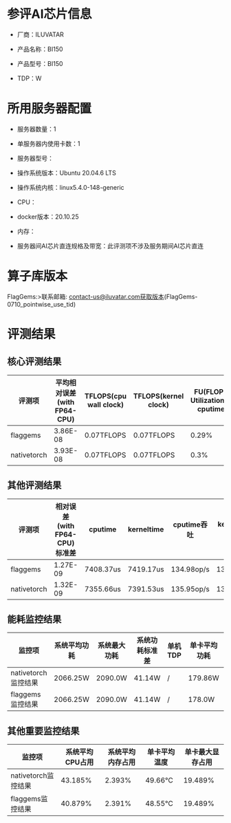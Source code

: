 # 参评AI芯片信息

* 厂商：ILUVATAR

* 产品名称：BI150
* 产品型号：BI150
* TDP：W

# 所用服务器配置

* 服务器数量：1


* 单服务器内使用卡数：1
* 服务器型号：
* 操作系统版本：Ubuntu 20.04.6 LTS
* 操作系统内核：linux5.4.0-148-generic
* CPU：
* docker版本：20.10.25
* 内存：
* 服务器间AI芯片直连规格及带宽：此评测项不涉及服务期间AI芯片直连

# 算子库版本
FlagGems:>联系邮箱: contact-us@iluvatar.com获取版本(FlagGems-0710_pointwise_use_tid)

# 评测结果

## 核心评测结果

| 评测项  | 平均相对误差(with FP64-CPU) | TFLOPS(cpu wall clock) | TFLOPS(kernel clock) | FU(FLOPS Utilization)-cputime | FU-kerneltime |
| ---- | -------------- | -------------- | ------------ | ------ | ----- |
| flaggems | 3.86E-08    | 0.07TFLOPS       | 0.07TFLOPS        | 0.29% | 0.29% |
| nativetorch | 3.93E-08    | 0.07TFLOPS      | 0.07TFLOPS      | 0.3%      | 0.3%    |

## 其他评测结果

| 评测项  | 相对误差(with FP64-CPU)标准差 | cputime | kerneltime | cputime吞吐 | kerneltime吞吐 | 无预热时延 | 预热后时延 |
| ---- | -------------- | -------------- | ------------ | ------------ | -------------- | -------------- | ------------ |
| flaggems | 1.27E-09    | 7408.37us       | 7419.17us        | 134.98op/s | 134.79op/s | 358375.78us | 7980.38us |
| nativetorch | 1.32E-09    | 7355.66us       | 7391.53us        | 135.95op/s | 135.29op/s | 7657.92us | 7585.98us |

## 能耗监控结果

| 监控项  | 系统平均功耗  | 系统最大功耗  | 系统功耗标准差 | 单机TDP | 单卡平均功耗 | 单卡最大功耗 | 单卡功耗标准差 | 单卡TDP |
| ---- | ------- | ------- | ------- | ----- | ------------ | ------------ | ------------- | ----- |
| nativetorch监控结果 | 2066.25W | 2090.0W | 41.14W   | /     | 179.86W       | 180.0W      | 0.35W        | 350W  |
| flaggems监控结果 | 2066.25W | 2090.0W | 41.14W   | /     | 178.0W       | 178.0W      | 0.0W        | 350W  |

## 其他重要监控结果

| 监控项  | 系统平均CPU占用 | 系统平均内存占用 | 单卡平均温度 | 单卡最大显存占用 |
| ---- | --------- | -------- | ------------ | -------------- |
| nativetorch监控结果 | 43.185%    | 2.393%   | 49.66°C       | 19.489%        |
| flaggems监控结果 | 40.879%    | 2.391%   | 48.55°C       | 19.489%        |